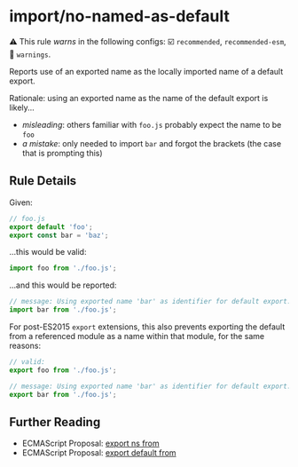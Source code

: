 # import/no-named-as-default

⚠️ This rule _warns_ in the following configs: ☑️ `recommended`, `recommended-esm`, 🚸 `warnings`.

<!-- end auto-generated rule header -->

Reports use of an exported name as the locally imported name of a default export.

Rationale: using an exported name as the name of the default export is likely...

- *misleading*: others familiar with `foo.js` probably expect the name to be `foo`
- *a mistake*: only needed to import `bar` and forgot the brackets (the case that is prompting this)

## Rule Details

Given:
```js
// foo.js
export default 'foo';
export const bar = 'baz';
```

...this would be valid:
```js
import foo from './foo.js';
```

...and this would be reported:
```js
// message: Using exported name 'bar' as identifier for default export.
import bar from './foo.js';
```

For post-ES2015 `export` extensions, this also prevents exporting the default from a referenced module as a name within that module, for the same reasons:

```js
// valid:
export foo from './foo.js';

// message: Using exported name 'bar' as identifier for default export.
export bar from './foo.js';
```

## Further Reading

- ECMAScript Proposal: [export ns from]
- ECMAScript Proposal: [export default from]

[export ns from]: https://github.com/leebyron/ecmascript-export-ns-from
[export default from]: https://github.com/leebyron/ecmascript-export-default-from
